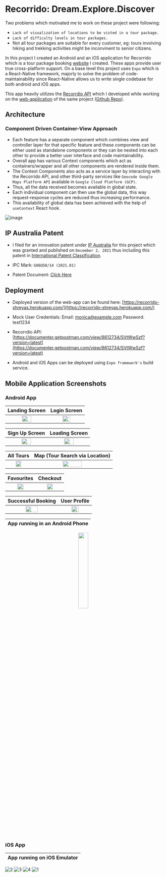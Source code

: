 # Recorrido: Dream.Explore.Discover

Two problems which motivated me to work on these project were following:

- ```Lack of visualization of locations to be visted in a tour package.```
- ```Lack of difficulty levels in tour packages.```
- Not all tour packages are suitable for every customer, eg: tours involving hiking and trekking activities might be inconvinent to senior citizens.

In this project I created an Android and an iOS application for Recorrido which is a tour package booking [website](https://github.com/logicb0mb/Recorrido_Capstone) I created. These apps provide user true cross-platform support. On a base level this project uses ```Expo``` which is a React-Native framework, majorly to solve the problem of code-maintainability since React-Native allows us to write single codebase for both android and iOS apps.

This app heavily utilizes the [Recorrdio API](https://documenter.getpostman.com/view/8612734/SVtWwSzf?version=latest) which I developed while working on the [web-application](https://recorrido-shreyas.herokuapp.com/) of the same project ([Github Repo](https://github.com/logicb0mb/Recorrido_Capstone)).

## Architecture

### Component Driven Container-View Approach

- Each feature has a separate component which combines view and controller layer for that specific feature and these components can be either used as standalone components or they can be nested into each other to provide a better user interface and code maintainability. 
- Overall app has various Context components which act as containers/wrapper and all other components are rendered inside them. 
- The Context Components also acts as a service layer by interacting with the Recorrido API, and other third-party services like ```Geocode Google Maps Platform API``` available in ```Google Cloud Platform (GCP)```. 
- Thus, all the data received becomes available in global state. 
- Each individual component can then use the global data, this way request-response cycles are reduced thus increasing performance. 
- This availability of global data has been achieved with the help of ```useContext``` React hook.

![image](https://github.com/logicb0mb/Recorrido_App/assets/45527846/c574623d-0eaf-464c-9a99-f349518fd84e)

## IP Australia Patent

- I filed for an innovation patent under [IP Australia](http://pericles.ipaustralia.gov.au/ols/auspat/applicationDetails.do?applicationNo=2021106333) for this project which was granted and published on ```December 2, 2021``` thus including this patent in [International Patent Classification](https://ipcpub.wipo.int/?notion=scheme&version=20120101&symbol=G06Q0050140000&menulang=en&lang=en&viewmode=f&fipcpc=no&showdeleted=yes&indexes=no&headings=yes&notes=yes&direction=o2n&initial=A&cwid=none&tree=no&searchmode=smart).

- IPC Mark: ```G06Q50/14 (2021.01)```

- Patent Document: [Click Here](http://pericles.ipaustralia.gov.au/ols/auspat/pdfSource.do?fileQuery=%C2%8A%C2%A6%C2%9A%C2%97o%C2%96%C2%A1%C2%99X%C2%98%C2%9B%C2%9E%C2%97%C2%A0%C2%93%C2%9F%C2%97os%C2%87dbdccbheeesfdbdccdbd%60%C2%A2%C2%96%C2%98X%C2%A1%C2%A8%C2%97%C2%A4o%C2%A6%C2%9A%C2%97)


## Deployment
- Deployed version of the web-app can be found here: [https://recorrido-shreyas.herokuapp.com/](https://recorrido-shreyas.herokuapp.com/)

- Mock User Credentials:
Email: monica@example.com
Password: test1234

- Recorrdio API: [https://documenter.getpostman.com/view/8612734/SVtWwSzf?version=latest](https://documenter.getpostman.com/view/8612734/SVtWwSzf?version=latest)

- Android and iOS Apps can be deployed using ```Expo framework's``` build service.


## Mobile Application Screenshots

### Android App


Landing Screen             |  Login Screen
:-------------------------:|:-------------------------:
<img src="https://github.com/logicb0mb/Recorrido_App/assets/45527846/ac54c7b5-fc1a-47d1-b1c9-db1883379208" width="50%" height="50%" />  |  <img src="https://github.com/logicb0mb/Recorrido_App/assets/45527846/1670b39e-383e-4bc8-9bd6-92672da45df6" width="50%" height="50%" />

Sign Up Screen             |  Loading Screen
:-------------------------:|:-------------------------:
<img src="https://github.com/logicb0mb/Recorrido_App/assets/45527846/142e1e5c-fed5-43fe-a930-cc4eafd16ea3" width="50%" height="50%" />  |  <img src="https://github.com/logicb0mb/Recorrido_App/assets/45527846/b182f1da-64e3-472b-b07d-186de73df6a6" width="50%" height="50%" />

All Tours             |  Map (Tour Search via Location)
:-------------------------:|:-------------------------:
<img src="https://github.com/logicb0mb/Recorrido_App/assets/45527846/02fd1fed-e817-4eba-9f72-62c0ad07364f" width="50%" height="50%" /> | <img src="https://github.com/logicb0mb/Recorrido_App/assets/45527846/a59f998a-4f74-47ca-b06f-49db0da36bba" width="50%" height="50%" />

Favourites             |  Checkout
:-------------------------:|:-------------------------:
<img src="https://github.com/logicb0mb/Recorrido_App/assets/45527846/e8862895-3522-4013-809b-fbdd7e5eb813" width="50%" height="50%" /> | <img src="https://github.com/logicb0mb/Recorrido_App/assets/45527846/64b2d602-8785-4073-9e8e-2a970bce3c7c" width="50%" height="50%" />

Successful Booking             |  User Profile
:-------------------------:|:-------------------------:
<img src="https://github.com/logicb0mb/Recorrido_App/assets/45527846/7d66af58-acab-4111-95e7-c97490736517" width="50%" height="50%" /> | <img src="https://github.com/logicb0mb/Recorrido_App/assets/45527846/4b2f7f02-c388-4867-add7-38dd0d48462f" width="50%" height="50%" />

App running in an Android Phone| 
:-------------------------:|
<p align="center">
<img src="https://github.com/logicb0mb/Recorrido_App/assets/45527846/59e09a40-1835-41b1-9898-bd2749cd90df" width="25%" height="25%" />
</p>

<!-- Tour Details Screen (Long Scroll ScreenShot)
<img src="https://github.com/logicb0mb/Recorrido_App/assets/45527846/0052d305-a065-423c-b098-a53162fae502" width="35%" height="35%" />
  -->



### iOS App

App running on iOS Emulator| 
:-------------------------:|
<!-- <img src="" width="25%" height="25%" />

<img src="" width="25%" height="25%" />

<img src="" width="25%" height="25%" />

<img src="" width="25%" height="25%" />
 -->
![2](https://github.com/logicb0mb/Recorrido_App/assets/45527846/8a0c11e1-59bb-4025-b67d-dc1c879a46be)
![3](https://github.com/logicb0mb/Recorrido_App/assets/45527846/fa2abf50-af91-4802-92c1-a08f6f94acc2)
![4](https://github.com/logicb0mb/Recorrido_App/assets/45527846/5ef9cafd-2829-4990-aade-0c5fd5bdd2ec)
![1](https://github.com/logicb0mb/Recorrido_App/assets/45527846/5cd0299d-82a6-4927-b316-296832cd6739)





